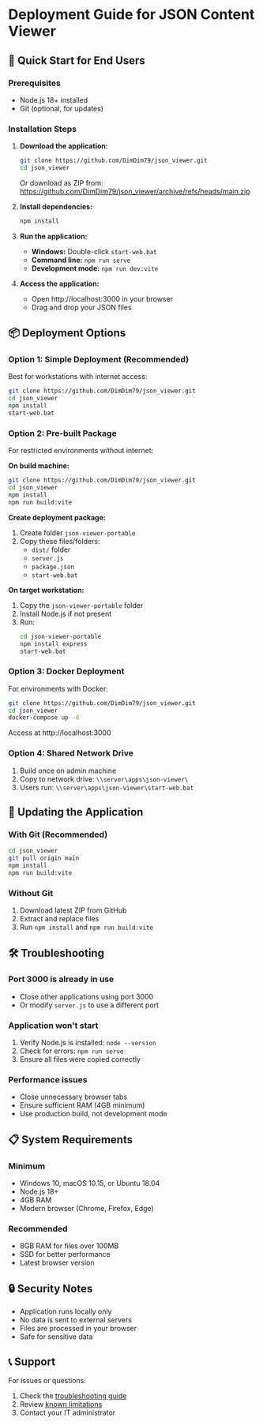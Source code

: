 # Deployment Guide for JSON Content Viewer

## 🚀 Quick Start for End Users

### Prerequisites
- Node.js 18+ installed
- Git (optional, for updates)

### Installation Steps

1. **Download the application:**
   ```bash
   git clone https://github.com/DimDim79/json_viewer.git
   cd json_viewer
   ```
   
   Or download as ZIP from: https://github.com/DimDim79/json_viewer/archive/refs/heads/main.zip

2. **Install dependencies:**
   ```bash
   npm install
   ```

3. **Run the application:**
   - **Windows:** Double-click `start-web.bat`
   - **Command line:** `npm run serve`
   - **Development mode:** `npm run dev:vite`

4. **Access the application:**
   - Open http://localhost:3000 in your browser
   - Drag and drop your JSON files

## 📦 Deployment Options

### Option 1: Simple Deployment (Recommended)
Best for workstations with internet access:
```bash
git clone https://github.com/DimDim79/json_viewer.git
cd json_viewer
npm install
start-web.bat
```

### Option 2: Pre-built Package
For restricted environments without internet:

**On build machine:**
```bash
git clone https://github.com/DimDim79/json_viewer.git
cd json_viewer
npm install
npm run build:vite
```

**Create deployment package:**
1. Create folder `json-viewer-portable`
2. Copy these files/folders:
   - `dist/` folder
   - `server.js`
   - `package.json`
   - `start-web.bat`

**On target workstation:**
1. Copy the `json-viewer-portable` folder
2. Install Node.js if not present
3. Run:
   ```bash
   cd json-viewer-portable
   npm install express
   start-web.bat
   ```

### Option 3: Docker Deployment
For environments with Docker:
```bash
git clone https://github.com/DimDim79/json_viewer.git
cd json_viewer
docker-compose up -d
```
Access at http://localhost:3000

### Option 4: Shared Network Drive
1. Build once on admin machine
2. Copy to network drive: `\\server\apps\json-viewer\`
3. Users run: `\\server\apps\json-viewer\start-web.bat`

## 🔄 Updating the Application

### With Git (Recommended)
```bash
cd json_viewer
git pull origin main
npm install
npm run build:vite
```

### Without Git
1. Download latest ZIP from GitHub
2. Extract and replace files
3. Run `npm install` and `npm run build:vite`

## 🛠️ Troubleshooting

### Port 3000 is already in use
- Close other applications using port 3000
- Or modify `server.js` to use a different port

### Application won't start
1. Verify Node.js is installed: `node --version`
2. Check for errors: `npm run serve`
3. Ensure all files were copied correctly

### Performance issues
- Close unnecessary browser tabs
- Ensure sufficient RAM (4GB minimum)
- Use production build, not development mode

## 📋 System Requirements

### Minimum
- Windows 10, macOS 10.15, or Ubuntu 18.04
- Node.js 18+
- 4GB RAM
- Modern browser (Chrome, Firefox, Edge)

### Recommended
- 8GB RAM for files over 100MB
- SSD for better performance
- Latest browser version

## 🔒 Security Notes

- Application runs locally only
- No data is sent to external servers
- Files are processed in your browser
- Safe for sensitive data

## 📞 Support

For issues or questions:
1. Check the [troubleshooting guide](knowledge_base/development/troubleshooting.md)
2. Review [known limitations](README.md#-known-limitations)
3. Contact your IT administrator